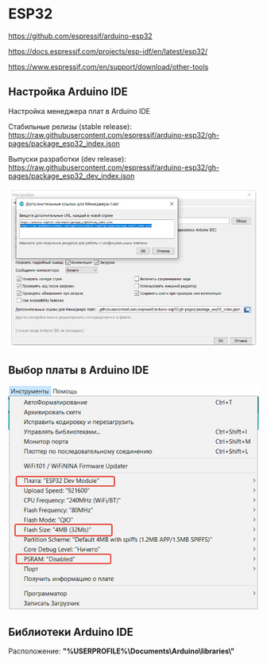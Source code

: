# ESP32

https://github.com/espressif/arduino-esp32

https://docs.espressif.com/projects/esp-idf/en/latest/esp32/

https://www.espressif.com/en/support/download/other-tools


## Настройка Arduino IDE
Настройка менеджера плат в Arduino IDE

Стабильные релизы (stable release): https://raw.githubusercontent.com/espressif/arduino-esp32/gh-pages/package_esp32_index.json

Выпуски разработки (dev release):  https://raw.githubusercontent.com/espressif/arduino-esp32/gh-pages/package_esp32_dev_index.json

![setting](./images/setting.png "Настройки")

## Выбор платы в Arduino IDE
![menu](./images/menu.png "menu")

## Библиотеки Arduino IDE
Расположение: **"%USERPROFILE%\\Documents\\Arduino\\libraries\\"**
